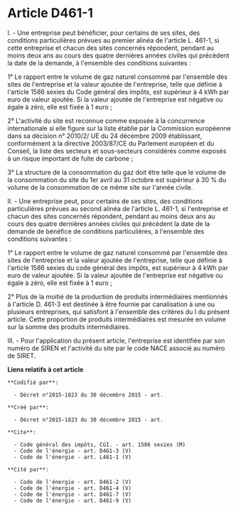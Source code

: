 # Article D461-1

I. - Une entreprise peut bénéficier, pour certains de ses sites, des conditions particulières prévues au premier alinéa de
l'article L. 461-1, si cette entreprise et chacun des sites concernés répondent, pendant au moins deux ans au cours des
quatre dernières années civiles qui précèdent la date de la demande, à l'ensemble des conditions suivantes : 

1° Le rapport entre le volume de gaz naturel consommé par l'ensemble des sites de l'entreprise et la valeur ajoutée de
l'entreprise, telle que définie à l'article 1586 sexies du Code général des impôts, est supérieur à 4 kWh par euro de valeur
ajoutée. Si la valeur ajoutée de l'entreprise est négative ou égale à zéro, elle est fixée à 1 euro ;

2° L'activité du site est reconnue comme exposée à la concurrence internationale si elle figure sur la liste établie par la
Commission européenne dans sa décision n° 2010/2/ UE du 24 décembre 2009 établissant, conformément à la directive 2003/87/CE
du Parlement européen et du Conseil, la liste des secteurs et sous-secteurs considérés comme exposés à un risque important de
fuite de carbone ;

3° La structure de la consommation du gaz doit être telle que le volume de la consommation du site du 1er avril au 31 octobre
est supérieur à 30 % du volume de la consommation de ce même site sur l'année civile. 

II. - Une entreprise peut, pour certains de ses sites, des conditions particulières prévues au second alinéa de l'article L.
461-1, si l'entreprise et chacun des sites concernés répondent, pendant au moins deux ans au cours des quatre dernières
années civiles qui précèdent la date de la demande de bénéfice de conditions particulières, à l'ensemble des conditions
suivantes : 

1° Le rapport entre le volume de gaz naturel consommé par l'ensemble des sites de l'entreprise et la valeur ajoutée de
l'entreprise, telle que définie à l'article 1586 sexies du code général des impôts, est supérieur à 4 kWh par euro de valeur
ajoutée. Si la valeur ajoutée de l'entreprise est négative ou égale à zéro, elle est fixée à 1 euro ; 

2° Plus de la moitié de la production de produits intermédiaires mentionnés à l'article D. 461-3 est destinée à être fournie
par canalisation à une ou plusieurs entreprises, qui satisfont à l'ensemble des critères du I du présent article. Cette
proportion de produits intermédiaires est mesurée en volume sur la somme des produits intermédiaires. 

III. - Pour l'application du présent article, l'entreprise est identifiée par son numéro de SIREN et l'activité du site par
le code NACE associé au numéro de SIRET.

**Liens relatifs à cet article**

	**Codifié par**:

	  - Décret n°2015-1823 du 30 décembre 2015 - art.

	**Créé par**:

	  - Décret n°2015-1823 du 30 décembre 2015 - art.

	**Cite**:

	  - Code général des impôts, CGI. - art. 1586 sexies (M)
	  - Code de l'énergie - art. D461-3 (V)
	  - Code de l'énergie - art. L461-1 (V)

	**Cité par**:

	  - Code de l'énergie - art. D461-2 (V)
	  - Code de l'énergie - art. D461-4 (V)
	  - Code de l'énergie - art. D461-7 (V)
	  - Code de l'énergie - art. D461-9 (V)
